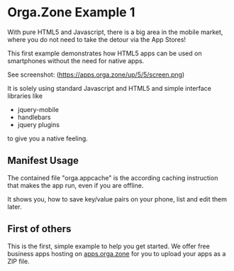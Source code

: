 Orga.Zone Example 1
===================
With pure HTML5 and Javascript, there is a big area in the mobile market, where you do not
need to take the detour via the App Stores!

This first example demonstrates how HTML5 apps can be used on smartphones without the need for native apps.

See screenshot:
(https://apps.orga.zone/up/5/5/screen.png)

It is solely using standard Javascript and HTML5 and simple interface libraries like

*   jquery-mobile
*   handlebars
*   jquery plugins

to give you a native feeling.

Manifest Usage
--------------------

The contained file "orga.appcache" is the according caching instruction that makes the
app run, even if you are offline.

It shows you, how to save key/value pairs on your phone, list and edit them later.


First of others
---------------------

This is the first, simple example to help you get started. We offer free business
apps hosting on [apps.orga.zone](https://apps.orga.zone/en/) for you to upload your
apps as a ZIP file.

